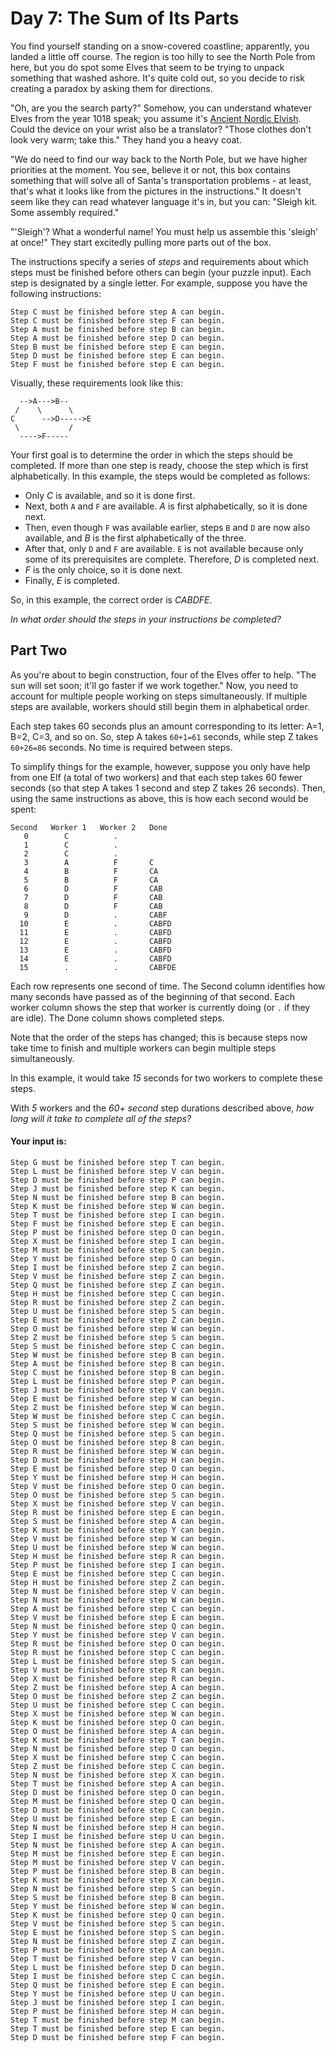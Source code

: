 # Day 7: The Sum of Its Parts

You  find yourself standing on a snow-covered coastline; apparently, you  landed a little off course.  The region is too hilly to see the North  Pole from here, but you do spot some Elves that seem to be trying to  unpack something that washed ashore. It's quite cold out, so you decide  to risk creating a paradox by asking them for directions.

"Oh, are you the search party?" Somehow, you can understand whatever Elves from the year 1018 speak; you assume it's [Ancient Nordic Elvish](https://adventofcode.com/2015/day/6).  Could the device on your wrist also be a translator? "Those clothes  don't look very warm; take this." They hand you a heavy coat.

"We do need to find our way back to the North Pole, but we have  higher priorities at the moment. You see, believe it or not, this box  contains something that will solve all of Santa's transportation  problems - at least, that's what it looks like from the pictures in the  instructions."  It doesn't seem like they can read whatever language  it's in, but you can: "Sleigh kit. Some assembly required."

"'Sleigh'? What a wonderful name! You must help us assemble this  'sleigh' at once!" They start excitedly pulling more parts out of the  box.

The instructions specify a series of *steps* and requirements  about which steps must be finished before others can begin (your puzzle  input). Each step is designated by a single letter. For example, suppose  you have the following instructions:

```
Step C must be finished before step A can begin.
Step C must be finished before step F can begin.
Step A must be finished before step B can begin.
Step A must be finished before step D can begin.
Step B must be finished before step E can begin.
Step D must be finished before step E can begin.
Step F must be finished before step E can begin.
```

Visually, these requirements look like this:

```
  -->A--->B--
 /    \      \
C      -->D----->E
 \           /
  ---->F-----
```

Your first goal is to determine the order in which the steps should  be completed. If more than one step is ready, choose the step which is  first alphabetically. In this example, the steps would be completed as  follows:

- Only *C* is available, and so it is done first.
- Next, both `A` and `F` are available. *A* is first alphabetically, so it is done next.
- Then, even though `F` was available earlier, steps `B` and `D` are now also available, and *B* is the first alphabetically of the three.
- After that, only `D` and `F` are available. `E` is not available because only some of its prerequisites are complete. Therefore, *D* is completed next.
- *F* is the only choice, so it is done next.
- Finally, *E* is completed.

So, in this example, the correct order is *CABDFE*.

*In what order should the steps in your instructions be completed?*

## Part Two 

As  you're about to begin construction, four of the Elves offer to help.   "The sun will set soon; it'll go faster if we work together."  Now, you  need to account for multiple people working on steps simultaneously. If  multiple steps are available, workers should still begin them in  alphabetical order.

Each step takes 60 seconds plus an amount corresponding to its letter: A=1, B=2, C=3, and so on. So, step A takes `60+1=61` seconds, while step Z takes `60+26=86` seconds. No time is required between steps.

To simplify things for the example, however, suppose you only have  help from one Elf (a total of two workers) and that each step takes 60  fewer seconds (so that step A takes 1 second and step Z takes 26  seconds). Then, using the same instructions as above, this is how each  second would be spent:

```
Second   Worker 1   Worker 2   Done
   0        C          .        
   1        C          .        
   2        C          .        
   3        A          F       C
   4        B          F       CA
   5        B          F       CA
   6        D          F       CAB
   7        D          F       CAB
   8        D          F       CAB
   9        D          .       CABF
  10        E          .       CABFD
  11        E          .       CABFD
  12        E          .       CABFD
  13        E          .       CABFD
  14        E          .       CABFD
  15        .          .       CABFDE
```

Each row represents one second of time.  The Second column identifies  how many seconds have passed as of the beginning of that second.  Each  worker column shows the step that worker is currently doing (or `.` if they are idle).  The Done column shows completed steps.

Note that the order of the steps has changed; this is because steps  now take time to finish and multiple workers can begin multiple steps  simultaneously.

In this example, it would take *15* seconds for two workers to complete these steps.

With *5* workers and the *60+ second* step durations described above, *how long will it take to complete all of the steps?*

#### Your input is:

```
Step G must be finished before step T can begin.
Step L must be finished before step V can begin.
Step D must be finished before step P can begin.
Step J must be finished before step K can begin.
Step N must be finished before step B can begin.
Step K must be finished before step W can begin.
Step T must be finished before step I can begin.
Step F must be finished before step E can begin.
Step P must be finished before step O can begin.
Step X must be finished before step I can begin.
Step M must be finished before step S can begin.
Step Y must be finished before step O can begin.
Step I must be finished before step Z can begin.
Step V must be finished before step Z can begin.
Step Q must be finished before step Z can begin.
Step H must be finished before step C can begin.
Step R must be finished before step Z can begin.
Step U must be finished before step S can begin.
Step E must be finished before step Z can begin.
Step O must be finished before step W can begin.
Step Z must be finished before step S can begin.
Step S must be finished before step C can begin.
Step W must be finished before step B can begin.
Step A must be finished before step B can begin.
Step C must be finished before step B can begin.
Step L must be finished before step P can begin.
Step J must be finished before step V can begin.
Step E must be finished before step W can begin.
Step Z must be finished before step W can begin.
Step W must be finished before step C can begin.
Step S must be finished before step W can begin.
Step Q must be finished before step S can begin.
Step O must be finished before step B can begin.
Step R must be finished before step W can begin.
Step D must be finished before step H can begin.
Step E must be finished before step O can begin.
Step Y must be finished before step H can begin.
Step V must be finished before step O can begin.
Step O must be finished before step S can begin.
Step X must be finished before step V can begin.
Step R must be finished before step E can begin.
Step S must be finished before step A can begin.
Step K must be finished before step Y can begin.
Step V must be finished before step W can begin.
Step U must be finished before step W can begin.
Step H must be finished before step R can begin.
Step P must be finished before step I can begin.
Step E must be finished before step C can begin.
Step H must be finished before step Z can begin.
Step N must be finished before step V can begin.
Step N must be finished before step W can begin.
Step A must be finished before step C can begin.
Step V must be finished before step E can begin.
Step N must be finished before step Q can begin.
Step Y must be finished before step V can begin.
Step R must be finished before step O can begin.
Step R must be finished before step C can begin.
Step L must be finished before step S can begin.
Step V must be finished before step R can begin.
Step X must be finished before step R can begin.
Step Z must be finished before step A can begin.
Step O must be finished before step Z can begin.
Step U must be finished before step C can begin.
Step X must be finished before step W can begin.
Step K must be finished before step O can begin.
Step O must be finished before step A can begin.
Step K must be finished before step T can begin.
Step N must be finished before step O can begin.
Step X must be finished before step C can begin.
Step Z must be finished before step C can begin.
Step N must be finished before step X can begin.
Step T must be finished before step A can begin.
Step D must be finished before step O can begin.
Step M must be finished before step Q can begin.
Step D must be finished before step C can begin.
Step U must be finished before step E can begin.
Step N must be finished before step H can begin.
Step I must be finished before step U can begin.
Step N must be finished before step A can begin.
Step M must be finished before step E can begin.
Step M must be finished before step V can begin.
Step P must be finished before step B can begin.
Step K must be finished before step X can begin.
Step N must be finished before step S can begin.
Step S must be finished before step B can begin.
Step Y must be finished before step W can begin.
Step K must be finished before step Q can begin.
Step V must be finished before step S can begin.
Step E must be finished before step S can begin.
Step N must be finished before step Z can begin.
Step P must be finished before step A can begin.
Step T must be finished before step V can begin.
Step L must be finished before step D can begin.
Step I must be finished before step C can begin.
Step Q must be finished before step E can begin.
Step Y must be finished before step U can begin.
Step J must be finished before step I can begin.
Step P must be finished before step H can begin.
Step T must be finished before step M can begin.
Step T must be finished before step E can begin.
Step D must be finished before step F can begin.
```